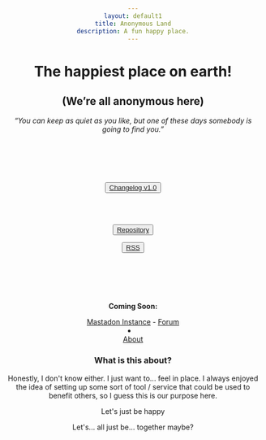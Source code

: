 ```yaml
---
layout: default1
title: Anonymous Land
description: A fun happy place.
---
```


<div style="text-align:center;">
<!-- https://invidious.kavin.rocks/watch?v=J-6fW66IUY4 -->
<h1>The happiest place on earth!</h1>
<h2>(We’re all anonymous here)</h2>
<p><i>“You can keep as quiet as you like, but one of these days somebody is going to find you.” </i></p>

<br>
<br>

</div>
<body style="text-align:center">
<br>
<br>

  <button type="button" class="btn btn-lg btn-default"><a href="https://anonymousland.org/changelog">Changelog v1.0</a></button>

<br>
<br>

  <button type="button" class="btn btn-md btn-default"><a href="https://codeberg.org/deathrow/anonymousland">Repository</a></button>


  <button type="button" class="btn btn-md btn-default"><a href="https://anonymousland.org/rss">RSS</a></button>




  

  <br>
  <br>
  <br>
  <br>
  <p><b>Coming Soon:</b></p>  
  <l><a href="">Mastadon Instance</a></l>      
  <l> - </l>
  <l> <a href="">Forum</a></l>
  <li></li>
  <l> <a href="">About</a></l>
  </body>
  
  

### What is this about?

Honestly, I don't know either. I just want to... feel in place. I always enjoyed the idea of setting up some sort of tool / service that could be used to benefit others, so I guess this is our purpose here.

  
  
  
  

Let's just be happy

Let's... all just be... together maybe?